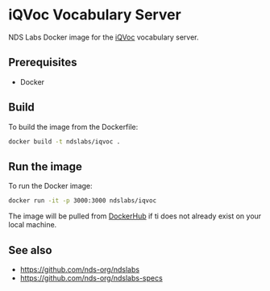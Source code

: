 # iQVoc Vocabulary Server

NDS Labs Docker image for the [iQVoc](https://github.com/innoq/iqvoc) vocabulary server.

## Prerequisites
* Docker

## Build
To build the image from the Dockerfile:
```bash
docker build -t ndslabs/iqvoc .
```

## Run the image
To run the Docker image:
```bash
docker run -it -p 3000:3000 ndslabs/iqvoc
```

The image will be pulled from [DockerHub](https://hub.docker.com/) if ti does not already exist on your local machine.

## See also
* https://github.com/nds-org/ndslabs
* https://github.com/nds-org/ndslabs-specs
